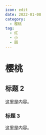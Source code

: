 ```yaml
---
icon: edit
date: 2022-01-08
category:
  - 樱桃
tag:
  - 红
  - 小
  - 圆
---
```


# 樱桃

## 标题 2

这里是内容。

### 标题 3

这里是内容。
